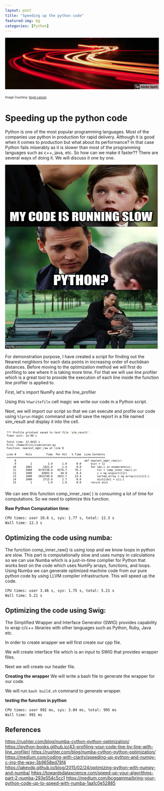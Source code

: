 ```yaml
---
layout: post
title: "Speeding up the python code"
featured-img: bg
categories: [Python]
---
```


![img](https://github.com/ninjakx/ninjakx.github.io/raw/master/assets/img/posts/My_cover_Post.png)

<sub><sup>Image Courtesy: [lloyd-carson](https://www.flickr.com/photos/lloyd-carson/6348275920/?ref=weheartit)</sup></sub>
  
# Speeding up the python code



Python is one of the most popular programming languages. Most of the companies use python in production for rapid delivery. Although it is good when it comes to production but what about its performance? In that case Python fails miserably as it is slower than most of the programming languages such as c++, java, etc. So how can we make it faster?? There are several ways of doing it. 
We will discuss it one by one.

<img src="https://github.com/ninjakx/ninjakx.github.io/raw/master/assets/img/posts/py_meme.jpg" width="500" height="600">

For demonstration purpose, I have created a script for finding out the Nearest neighbors for each data points in increasing order of euclidean distances.
Before moving to the optimization method we will first do profiling to see where it is taking more time. For that we will use line profiler which is a great tool to provide the execution of each line inside the function line profiler is applied to.

First, let's import NumPy and the line_profiler 


<script src="https://gist.github.com/ninjakx/f6c44ea074a016edbf161718e78a239d.js"></script>

Using this ```%%writefile``` cell magic we write our code in a Python script.

<script src="https://gist.github.com/ninjakx/196ebe7ccd5d789c80d85588cd7579fe.js"></script>

Next, we will import our script so that we can execute and profile our code using ```%lprun``` magic command and will save the report in a file named sim_result and display it into the cell.

<script src="https://gist.github.com/ninjakx/9bd151b9113f67e69194345e39212be3.js"></script>

![png](https://github.com/ninjakx/ninjakx.github.io/raw/master/assets/img/posts/lprof_res.png)

We can see this function comp_inner_raw( ) is consuming a lot of time for computations. So we need to optimize this function.

**Raw Python Computation time:**

<script src="https://gist.github.com/ninjakx/9109e79ef1ac8aaa3a536ed20c7b3f5d.js"></script>

```
CPU times: user 10.6 s, sys: 1.77 s, total: 12.3 s
Wall time: 12.3 s
```

## Optimizing the code using numba:

The function comp_inner_raw() is using loop and we know loops in python are slow. This part is computationally slow and uses numpy in calculations so we can use Numba which is a just-in-time complier for Python that works best on the code which uses NumPy arrays, functions, and loops. Using Numba we can generate optimized machine code from our pure python code by using LLVM compiler infrastructure. This will speed up the code.

<script src="https://gist.github.com/ninjakx/85ed714ba4c3aafac7a5a2b3466b8f25.js"></script>

<script src="https://gist.github.com/ninjakx/9a512b629ef05983b3f48e4e61e78f7f.js"></script>

```
CPU times: user 3.46 s, sys: 1.75 s, total: 5.21 s
Wall time: 5.21 s
```

## Optimizing the code using Swig:
The Simplified Wrapper and Interface Generator (SWIG) provides capability to wrap c/c++ libraries with other languages such as Python, Ruby, Java etc.

In order to create wrapper we will first create our cpp file.

<script src="https://gist.github.com/ninjakx/556f9151a99f7c311809f2cd79328b5c.js"></script>

We will create interface file which is an input to SWIG that provides wrapper files.

<script src="https://gist.github.com/ninjakx/d3e89206dbb9651736c87e7a907fbcfb.js"></script>

Next we will create our header file.

<script src="https://gist.github.com/ninjakx/1840cc6357b87013ca6320900c4c36eb.js"></script>

**Creating the wrapper**
We will write a bash file to generate the wrapper for our code.
<script src="https://gist.github.com/ninjakx/f18242a00e907c808650dfdc8891ffdf.js"></script>

We will run ```bash build.sh``` command to generate wrapper.

**testing the function in python**

<script src="https://gist.github.com/ninjakx/2d7240fc0706037e17a0746db53cd7de.js"></script>

```
CPU times: user 992 ms, sys: 3.04 ms, total: 995 ms
Wall time: 991 ms
```


## References
https://rushter.com/blog/numba-cython-python-optimization/ 
https://ipython-books.github.io/43-profiling-your-code-line-by-line-with-line_profiler/ 
https://rushter.com/blog/numba-cython-python-optimization/
https://medium.com/coding-with-clarity/speeding-up-python-and-numpy-c-ing-the-way-3b9658ed78f4
https://jakevdp.github.io/blog/2015/02/24/optimizing-python-with-numpy-and-numba/
https://towardsdatascience.com/speed-up-your-algorithms-part-2-numba-293e554c5cc1
https://medium.com/bcggamma/bring-your-python-code-up-to-speed-with-numba-1aa1c0e52885
